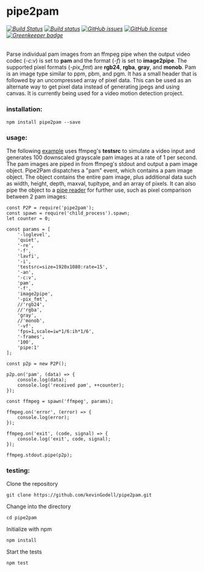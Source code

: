# pipe2pam
###### [![Build Status](https://travis-ci.org/kevinGodell/pipe2pam.svg?branch=master)](https://travis-ci.org/kevinGodell/pipe2pam) [![Build status](https://ci.appveyor.com/api/projects/status/v29p3vhykt756hvc/branch/master?svg=true)](https://ci.appveyor.com/project/kevinGodell/pipe2pam/branch/master) [![GitHub issues](https://img.shields.io/github/issues/kevinGodell/pipe2pam.svg)](https://github.com/kevinGodell/pipe2pam/issues) [![GitHub license](https://img.shields.io/badge/license-MIT-blue.svg)](https://raw.githubusercontent.com/kevinGodell/pipe2pam/master/LICENSE) [![Greenkeeper badge](https://badges.greenkeeper.io/kevinGodell/pipe2pam.svg)](https://greenkeeper.io/)
Parse individual pam images from an ffmpeg pipe when the output video codec (*-c:v*) is set to **pam** and the format (*-f*) is set to **image2pipe**. The supported pixel formats (*-pix_fmt*) are **rgb24**, **rgba**, **gray**, and **monob**. Pam is an image type similar to ppm, pbm, and pgm. It has a small header that is followed by an uncompressed array of pixel data. This can be used as an alternate way to get pixel data instead of generating jpegs and using canvas. It is currently being used for a video motion detection project.
### installation:
``` 
npm install pipe2pam --save
```
### usage:
The following [example](https://github.com/kevinGodell/pipe2pam/blob/master/examples/example.js) uses ffmpeg's **testsrc** to simulate a video input and generates 100 downscaled grayscale pam images at a rate of 1 per second. The pam images are piped in from ffmpeg's stdout and output a pam image object. Pipe2Pam dispatches a "pam" event, which contains a pam image object. The object contains the entire pam image, plus additional data such as width, height, depth, maxval, tupltype, and an array of pixels. It can also pipe the object to a [pipe reader](https://github.com/kevinGodell/pam-diff) for further use, such as pixel comparison between 2 pam images:
```
const P2P = require('pipe2pam');
const spawn = require('child_process').spawn;
let counter = 0;

const params = [
    '-loglevel',
    'quiet',
    '-re',
    '-f',
    'lavfi',
    '-i',
    'testsrc=size=1920x1080:rate=15',
    '-an',
    '-c:v',
    'pam',
    '-f',
    'image2pipe',
    '-pix_fmt',
    //'rgb24',
    //'rgba',
    'gray',
    //'monob',
    '-vf',
    'fps=1,scale=iw*1/6:ih*1/6',
    '-frames',
    '100',
    'pipe:1'
];

const p2p = new P2P();

p2p.on('pam', (data) => {
    console.log(data);
    console.log('received pam', ++counter);
});

const ffmpeg = spawn('ffmpeg', params);

ffmpeg.on('error', (error) => {
    console.log(error);
});

ffmpeg.on('exit', (code, signal) => {
    console.log('exit', code, signal);
});

ffmpeg.stdout.pipe(p2p);
```
### testing:
Clone the repository
```
git clone https://github.com/kevinGodell/pipe2pam.git
```
Change into the directory
```
cd pipe2pam
```
Initialize with npm
```
npm install
```
Start the tests
```
npm test
```
